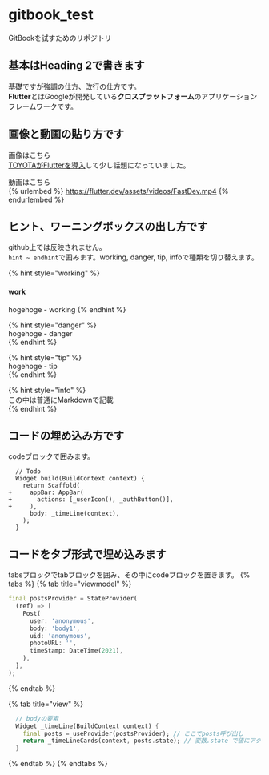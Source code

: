 # gitbook_test
GitBookを試すためのリポジトリ


## 基本はHeading 2で書きます

基礎ですが強調の仕方、改行の仕方です。  
**Flutter**とはGoogleが開発している**クロスプラットフォーム**のアプリケーションフレームワークです。

## 画像と動画の貼り方です
画像はこちら  
[TOYOTAがFlutterを導入](https://techplay.jp/column/1516)して少し話題になっていました。

動画はこちら  
{% urlembed %}
https://flutter.dev/assets/videos/FastDev.mp4
{% endurlembed %}

## ヒント、ワーニングボックスの出し方です
github上では反映されません。  
`hint ~ endhint`で囲みます。working, danger, tip, infoで種類を切り替えます。

{% hint style="working" %}
#### work
hogehoge - working
{% endhint %}

{% hint style="danger" %}  
hogehoge - danger  
{% endhint %}

{% hint style="tip" %}  
hogehoge - tip  
{% endhint %}

{% hint style="info" %}  
この中は普通にMarkdownで記載  
{% endhint %}

## コードの埋め込み方です
codeブロックで囲みます。  

```
  // Todo
  Widget build(BuildContext context) {
    return Scaffold(
+     appBar: AppBar(
+       actions: [_userIcon(), _authButton()],
+     ),
      body: _timeLine(context),
    );
  }
```

## コードをタブ形式で埋め込みます
tabsブロックでtabブロックを囲み、その中にcodeブロックを置きます。
{% tabs %}
{% tab title="viewmodel" %}
```dart
final postsProvider = StateProvider(
  (ref) => [
    Post(
      user: 'anonymous',
      body: 'body1',
      uid: 'anonymous',
      photoURL: '',
      timeStamp: DateTime(2021),
    ),
  ],
);
```
{% endtab %}

{% tab title="view" %}
```dart
  // bodyの要素
  Widget _timeLine(BuildContext context) {
    final posts = useProvider(postsProvider); // ここでposts呼び出し
    return _timeLineCards(context, posts.state); // 変数.state で値にアクセスできる
  }
```
{% endtab %}
{% endtabs %}
